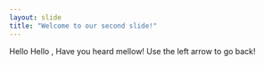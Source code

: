 ```yaml
---
layout: slide
title: "Welcome to our second slide!"
---
```

Hello Hello , Have you heard mellow!
Use the left arrow to go back!
